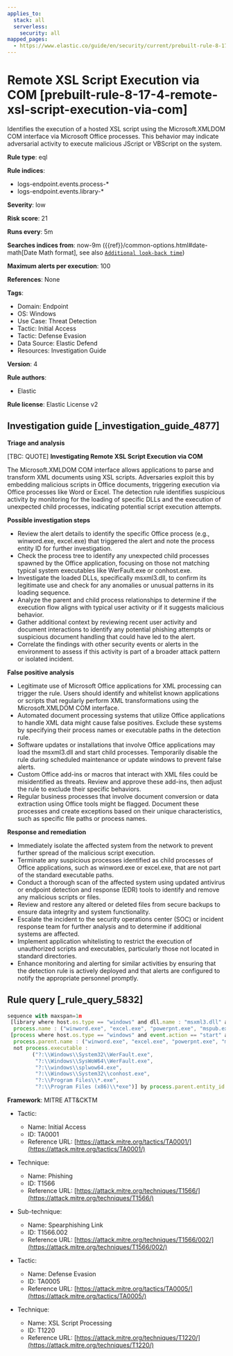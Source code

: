 ```yaml
---
applies_to:
  stack: all
  serverless:
    security: all
mapped_pages:
  - https://www.elastic.co/guide/en/security/current/prebuilt-rule-8-17-4-remote-xsl-script-execution-via-com.html
---
```


# Remote XSL Script Execution via COM [prebuilt-rule-8-17-4-remote-xsl-script-execution-via-com]

Identifies the execution of a hosted XSL script using the Microsoft.XMLDOM COM interface via Microsoft Office processes. This behavior may indicate adversarial activity to execute malicious JScript or VBScript on the system.

**Rule type**: eql

**Rule indices**:

* logs-endpoint.events.process-*
* logs-endpoint.events.library-*

**Severity**: low

**Risk score**: 21

**Runs every**: 5m

**Searches indices from**: now-9m ({{ref}}/common-options.html#date-math[Date Math format], see also [`Additional look-back time`](docs-content://solutions/security/detect-and-alert/create-detection-rule.md#rule-schedule))

**Maximum alerts per execution**: 100

**References**: None

**Tags**:

* Domain: Endpoint
* OS: Windows
* Use Case: Threat Detection
* Tactic: Initial Access
* Tactic: Defense Evasion
* Data Source: Elastic Defend
* Resources: Investigation Guide

**Version**: 4

**Rule authors**:

* Elastic

**Rule license**: Elastic License v2

## Investigation guide [_investigation_guide_4877]

**Triage and analysis**

[TBC: QUOTE]
**Investigating Remote XSL Script Execution via COM**

The Microsoft.XMLDOM COM interface allows applications to parse and transform XML documents using XSL scripts. Adversaries exploit this by embedding malicious scripts in Office documents, triggering execution via Office processes like Word or Excel. The detection rule identifies suspicious activity by monitoring for the loading of specific DLLs and the execution of unexpected child processes, indicating potential script execution attempts.

**Possible investigation steps**

* Review the alert details to identify the specific Office process (e.g., winword.exe, excel.exe) that triggered the alert and note the process entity ID for further investigation.
* Check the process tree to identify any unexpected child processes spawned by the Office application, focusing on those not matching typical system executables like WerFault.exe or conhost.exe.
* Investigate the loaded DLLs, specifically msxml3.dll, to confirm its legitimate use and check for any anomalies or unusual patterns in its loading sequence.
* Analyze the parent and child process relationships to determine if the execution flow aligns with typical user activity or if it suggests malicious behavior.
* Gather additional context by reviewing recent user activity and document interactions to identify any potential phishing attempts or suspicious document handling that could have led to the alert.
* Correlate the findings with other security events or alerts in the environment to assess if this activity is part of a broader attack pattern or isolated incident.

**False positive analysis**

* Legitimate use of Microsoft Office applications for XML processing can trigger the rule. Users should identify and whitelist known applications or scripts that regularly perform XML transformations using the Microsoft.XMLDOM COM interface.
* Automated document processing systems that utilize Office applications to handle XML data might cause false positives. Exclude these systems by specifying their process names or executable paths in the detection rule.
* Software updates or installations that involve Office applications may load the msxml3.dll and start child processes. Temporarily disable the rule during scheduled maintenance or update windows to prevent false alerts.
* Custom Office add-ins or macros that interact with XML files could be misidentified as threats. Review and approve these add-ins, then adjust the rule to exclude their specific behaviors.
* Regular business processes that involve document conversion or data extraction using Office tools might be flagged. Document these processes and create exceptions based on their unique characteristics, such as specific file paths or process names.

**Response and remediation**

* Immediately isolate the affected system from the network to prevent further spread of the malicious script execution.
* Terminate any suspicious processes identified as child processes of Office applications, such as winword.exe or excel.exe, that are not part of the standard executable paths.
* Conduct a thorough scan of the affected system using updated antivirus or endpoint detection and response (EDR) tools to identify and remove any malicious scripts or files.
* Review and restore any altered or deleted files from secure backups to ensure data integrity and system functionality.
* Escalate the incident to the security operations center (SOC) or incident response team for further analysis and to determine if additional systems are affected.
* Implement application whitelisting to restrict the execution of unauthorized scripts and executables, particularly those not located in standard directories.
* Enhance monitoring and alerting for similar activities by ensuring that the detection rule is actively deployed and that alerts are configured to notify the appropriate personnel promptly.


## Rule query [_rule_query_5832]

```js
sequence with maxspan=1m
 [library where host.os.type == "windows" and dll.name : "msxml3.dll" and
  process.name : ("winword.exe", "excel.exe", "powerpnt.exe", "mspub.exe")] by process.entity_id
 [process where host.os.type == "windows" and event.action == "start" and
  process.parent.name : ("winword.exe", "excel.exe", "powerpnt.exe", "mspub.exe") and
  not process.executable :
        ("?:\\Windows\\System32\\WerFault.exe",
         "?:\\Windows\\SysWoW64\\WerFault.exe",
         "?:\\windows\\splwow64.exe",
         "?:\\Windows\\System32\\conhost.exe",
         "?:\\Program Files\\*.exe",
         "?:\\Program Files (x86)\\*exe")] by process.parent.entity_id
```

**Framework**: MITRE ATT&CKTM

* Tactic:

    * Name: Initial Access
    * ID: TA0001
    * Reference URL: [https://attack.mitre.org/tactics/TA0001/](https://attack.mitre.org/tactics/TA0001/)

* Technique:

    * Name: Phishing
    * ID: T1566
    * Reference URL: [https://attack.mitre.org/techniques/T1566/](https://attack.mitre.org/techniques/T1566/)

* Sub-technique:

    * Name: Spearphishing Link
    * ID: T1566.002
    * Reference URL: [https://attack.mitre.org/techniques/T1566/002/](https://attack.mitre.org/techniques/T1566/002/)

* Tactic:

    * Name: Defense Evasion
    * ID: TA0005
    * Reference URL: [https://attack.mitre.org/tactics/TA0005/](https://attack.mitre.org/tactics/TA0005/)

* Technique:

    * Name: XSL Script Processing
    * ID: T1220
    * Reference URL: [https://attack.mitre.org/techniques/T1220/](https://attack.mitre.org/techniques/T1220/)




